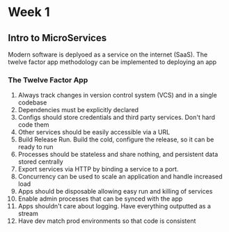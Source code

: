 # Week 1

## Intro to MicroServices

Modern software is deplyoed as a service on the internet (SaaS).
The twelve factor app methodology can be implemented to deploying an app

### The Twelve Factor App

1. Always track changes in version control system (VCS) and in a single codebase
2. Dependencies must be explicitly declared
3. Configs should store credentials and third party services. Don't hard code them
4. Other services should be easily accessible via a URL
5. Build Release Run. Build the cold, configure the release, so it can be ready to run
6. Processes should be stateless and share nothing, and persistent data stored centrally
7. Export services via HTTP by binding a service to a port.
8. Concurrency can be used to scale an application and handle increased load
9. Apps should be disposable allowing easy run and killing of services
10. Enable admin processes that can be synced with the app 
11. Apps shouldn't care about logging. Have everything outputted as a stream
12. Have dev match prod environments so that code is consistent


